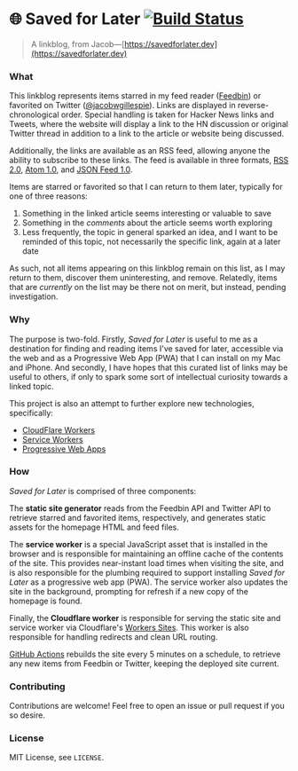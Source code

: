 # 🌐 Saved for Later [![Build Status](https://github.com/jacobwgillespie/saved-for-later/workflows/CI/badge.svg)](https://github.com/jacobwgillespie/saved-for-later/actions)

> A linkblog, from Jacob—[https://savedforlater.dev](https://savedforlater.dev)

### What

This linkblog represents items starred in my feed reader ([Feedbin](https://feedbin.com/)) or favorited on Twitter ([@jacobwgillespie](https://twitter.com/jacobwgillespie)). Links are displayed in reverse-chronological order. Special handling is taken for Hacker News links and Tweets, where the website will display a link to the HN discussion or original Twitter thread in addition to a link to the article or website being discussed.

Additionally, the links are available as an RSS feed, allowing anyone the ability to subscribe to these links. The feed is available in three formats, [RSS 2.0](https://savedforlater.dev/rss), [Atom 1.0](https://savedforlater.dev/atom), and [JSON Feed 1.0](https://savedforlater.dev/json).

Items are starred or favorited so that I can return to them later, typically for one of three reasons:

1. Something in the linked article seems interesting or valuable to save
2. Something in the _comments_ about the article seems worth exploring
3. Less frequently, the topic in general sparked an idea, and I want to be reminded of this topic, not necessarily the specific link, again at a later date

As such, not all items appearing on this linkblog remain on this list, as I may return to them, discover them uninteresting, and remove. Relatedly, items that are _currently_ on the list may be there not on merit, but instead, pending investigation.

### Why

The purpose is two-fold. Firstly, _Saved for Later_ is useful to me as a destination for finding and reading items I've saved for later, accessible via the web and as a Progressive Web App (PWA) that I can install on my Mac and iPhone. And secondly, I have hopes that this curated list of links may be useful to others, if only to spark some sort of intellectual curiosity towards a linked topic.

This project is also an attempt to further explore new technologies, specifically:

- [CloudFlare Workers](https://workers.cloudflare.com/)
- [Service Workers](https://developers.google.com/web/fundamentals/primers/service-workers)
- [Progressive Web Apps](https://developers.google.com/web/progressive-web-apps)

### How

_Saved for Later_ is comprised of three components:

The **static site generator** reads from the Feedbin API and Twitter API to retrieve starred and favorited items, respectively, and generates static assets for the homepage HTML and feed files.

The **service worker** is a special JavaScript asset that is installed in the browser and is responsible for maintaining an offline cache of the contents of the site. This provides near-instant load times when visiting the site, and is also responsible for the plumbing required to support installing _Saved for Later_ as a progressive web app (PWA). The service worker also updates the site in the background, prompting for refresh if a new copy of the homepage is found.

Finally, the **Cloudflare worker** is responsible for serving the static site and service worker via Cloudflare's [Workers Sites](https://workers.cloudflare.com/sites/). This worker is also responsible for handling redirects and clean URL routing.

[GitHub Actions](https://github.com/jacobwgillespie/saved-for-later/actions) rebuilds the site every 5 minutes on a schedule, to retrieve any new items from Feedbin or Twitter, keeping the deployed site current.

### Contributing

Contributions are welcome! Feel free to open an issue or pull request if you so desire.

### License

MIT License, see `LICENSE`.
